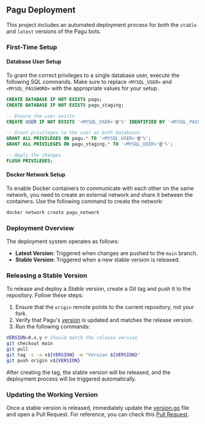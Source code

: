 ## Pagu Deployment

This project includes an automated deployment process for both the `stable` and `latest` versions of the Pagu bots.

### First-Time Setup

#### Database User Setup

To grant the correct privileges to a single database user, execute the following SQL commands.
Make sure to replace `<MYSQL_USER>` and `<MYSQL_PASSWORD>` with the appropriate values for your setup.

```sql
CREATE DATABASE IF NOT EXISTS pagu;
CREATE DATABASE IF NOT EXISTS pagu_staging;

-- Ensure the user exists
CREATE USER IF NOT EXISTS '<MYSQL_USER>'@'%' IDENTIFIED BY '<MYSQL_PASSWORD>';

-- Grant privileges to the user on both databases
GRANT ALL PRIVILEGES ON pagu.* TO '<MYSQL_USER>'@'%';
GRANT ALL PRIVILEGES ON pagu_staging.* TO '<MYSQL_USER>'@'%';

-- Apply the changes
FLUSH PRIVILEGES;
```

#### Docker Network Setup

To enable Docker containers to communicate with each other on the same network, you need to create an external network and share it between the containers.
Use the following command to create the network:

```bash
docker network create pagu_network
```

### Deployment Overview

The deployment system operates as follows:

- **Latest Version**: Triggered when changes are pushed to the `main` branch.
- **Stable Version**: Triggered when a new stable version is released.

### Releasing a Stable Version

To release and deploy a *Stable* version, create a Git tag and push it to the repository. Follow these steps:

1. Ensure that the `origin` remote points to the current repository, not your fork.
2. Verify that Pagu's [version](../version.go) is updated and matches the release version.
3. Run the following commands:

```bash
VERSION=0.x.y # Should match the release version
git checkout main
git pull
git tag -s -a v${VERSION} -m "Version ${VERSION}"
git push origin v${VERSION}
```

After creating the tag, the stable version will be released, and the deployment process will be triggered automatically.

### Updating the Working Version

Once a stable version is released, immediately update the [version.go](../version.go) file and open a Pull Request.
For reference, you can check this [Pull Request](https://github.com/pagu-project/pagu/pull/215).

